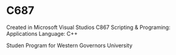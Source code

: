 # C687

Created in Microsoft Visual Studios
C867 Scripting & Programing: Applications
Language: C++

Studen Program for Western Governors University
